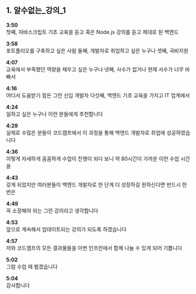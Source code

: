 ## 1. 알수없는_강의_1

**3:50**  
첫째, 자바스크립트 기초 교육을 듣고 혹은 Node.js 강의를 듣고 제대로 된 백엔드  

**3:58**  
포트폴리오를 구축하고 싶은 사람 둘째, 개발자로 취업하고 싶은 누구나 셋째, 국비지원  

**4:07**  
교육에서 부족했던 역량을 채우고 싶은 누구나 넷째, 사수가 없거나 현재 사수가 너무 바빠서  

**4:16**  
어디서 도움받기 힘든 그런 신입 개발자 다섯째, 백엔드 기초 교육을 가지고 IT 업계에서  

**4:24**  
일하고 싶은 누구나 이런 분들에게 추천합니다  

**4:29**  
실제로 수많은 분들이 코드캠프에서 이 과정을 통해 백엔드 개발자로 취업에 성공하였습니다  

**4:36**  
이렇게 자세하게 꼼꼼하게 수업이 진행이 되다 보니 약 80시간이 가까운 이런 수업 시간을  

**4:43**  
갖게 되었지만 여러분들이 백엔드 개발자로 한 단계 더 성장하길 원하신다면 반드시 한 번은  

**4:49**  
꼭 소장해야 되는 그런 강의라고 생각합니다  

**4:53**  
앞으로 계속해서 업데이트되는 강의가 되도록 하겠습니다  

**4:57**  
저와 코드캠프의 모든 결과물들을 이번 인프런에서 함께 나눌 수 있게 되어 기쁩니다  

**5:02**  
그럼 수업 때 뵙겠습니다  

**5:04**  
감사합니다  

